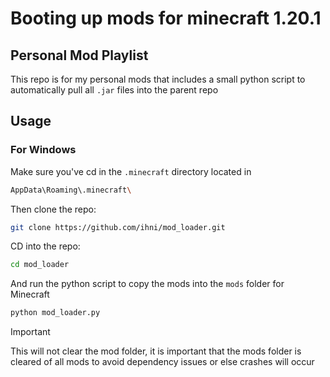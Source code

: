 # Booting up mods for minecraft 1.20.1

## Personal Mod Playlist
This repo is for my personal mods that includes a small python script to automatically pull all `.jar` files into the parent repo

## Usage

### For Windows
Make sure you've cd in the `.minecraft` directory located in
```bash
AppData\Roaming\.minecraft\
```
Then clone the repo:
```bash
git clone https://github.com/ihni/mod_loader.git
```
CD into the repo:
```bash
cd mod_loader
```
And run the python script to copy the mods into the `mods` folder for Minecraft
```bash
python mod_loader.py
```
> [!IMPORTANT]  
> This will not clear the mod folder, it is important that the mods folder is cleared of all mods to avoid dependency issues or else crashes will occur